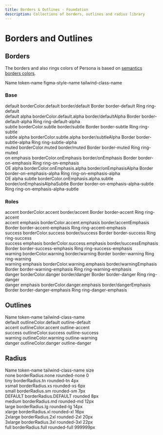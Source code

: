 ```yaml
---
title: Borders & Outlines · Foundation
description: Collections of borders, outlines and radius library
---
```


<script setup>
  import pCaption from '../../components/caption/Caption.vue'
  import pHeading from '../../components/heading/Heading.vue'
  import { ref, computed } from "vue-demi"
</script>

# Borders and Outlines

## Borders
The borders and also rings colors of Persona is based on [semantics borders colors](/foundation/colors/#borders).

<div class="pb-8 pt-20 space-y-1">
  <p-heading element="h5" class="mb-0">Name</p-heading>
  <p-caption class="!text-lightblue-50">token-name</p-caption>
  <p-caption class="!text-subtle">figma-style-name</p-caption>
  <p-caption class="!text-subtle" weight="bold">tailwind-class-name</p-caption>
</div>

### Base

<div class="grid grid-cols-4 gap-y-8 gap-x-6 py-8">
  <div class="space-y-4">
    <div class="w-28 h-28 border border-default"></div>
    <div class="space-y-1">
      <p-caption size="tn" class="!text-default">default</p-caption>
      <p-caption size="tn" class="!text-lightblue-50">borderColor.default</p-caption>
      <p-caption size="tn" class="!text-subtle">border/default</p-caption>
      <p-caption class="!text-muted mt-2">Border</p-caption>
      <p-caption size="tn" class="!text-subtle" weight="bold">border-default</p-caption>
      <p-caption class="!text-muted mt-2">Ring</p-caption>
      <p-caption size="tn" class="!text-subtle" weight="bold">ring-default</p-caption>
    </div>
  </div>

  <div class="space-y-4">
    <div class="w-28 h-28 border border-default-alpha"></div>
    <div class="space-y-1">
      <p-caption size="tn" class="!text-default">default alpha</p-caption>
      <p-caption size="tn" class="!text-lightblue-50">borderColor.default.alpha</p-caption>
      <p-caption size="tn" class="!text-subtle">border/defaultAlpha</p-caption>
      <p-caption class="!text-muted mt-2">Border</p-caption>
      <p-caption size="tn" class="!text-subtle" weight="bold">border-default-alpha</p-caption>
      <p-caption class="!text-muted mt-2">Ring</p-caption>
      <p-caption size="tn" class="!text-subtle" weight="bold">ring-default-alpha</p-caption>
    </div>
  </div>

  <div class="space-y-4">
    <div class="w-28 h-28 border border-subtle"></div>
    <div class="space-y-1">
      <p-caption size="tn" class="!text-default">subtle</p-caption>
      <p-caption size="tn" class="!text-lightblue-50">borderColor.subtle</p-caption>
      <p-caption size="tn" class="!text-subtle">border/subtle</p-caption>
      <p-caption class="!text-muted mt-2">Border</p-caption>
      <p-caption size="tn" class="!text-subtle" weight="bold">border-subtle</p-caption>
      <p-caption class="!text-muted mt-2">Ring</p-caption>
      <p-caption size="tn" class="!text-subtle" weight="bold">ring-subtle</p-caption>
    </div>
  </div>

  <div class="space-y-4">
    <div class="w-28 h-28 border border-subtle-alpha"></div>
    <div class="space-y-1">
      <p-caption size="tn" class="!text-default">subtle alpha</p-caption>
      <p-caption size="tn" class="!text-lightblue-50">borderColor.subtle.alpha</p-caption>
      <p-caption size="tn" class="!text-subtle">border/subtleAlpha</p-caption>
      <p-caption class="!text-muted mt-2">Border</p-caption>
      <p-caption size="tn" class="!text-subtle" weight="bold">border-subtle-alpha</p-caption>
      <p-caption class="!text-muted mt-2">Ring</p-caption>
      <p-caption size="tn" class="!text-subtle" weight="bold">ring-subtle-alpha</p-caption>
    </div>
  </div>

  <div class="space-y-4">
    <div class="w-28 h-28 border border-muted"></div>
    <div class="space-y-1">
      <p-caption size="tn" class="!text-default">muted</p-caption>
      <p-caption size="tn" class="!text-lightblue-50">borderColor.muted</p-caption>
      <p-caption size="tn" class="!text-subtle">border/muted</p-caption>
      <p-caption class="!text-muted mt-2">Border</p-caption>
      <p-caption size="tn" class="!text-subtle" weight="bold">border-muted</p-caption>
      <p-caption class="!text-muted mt-2">Ring</p-caption>
      <p-caption size="tn" class="!text-subtle" weight="bold">ring-muted</p-caption>
    </div>
  </div>

  <div class="space-y-4">
    <div class="w-28 h-28 border border-on-emphasis"></div>
    <div class="space-y-1">
      <p-caption size="tn" class="!text-default">on emphasis</p-caption>
      <p-caption size="tn" class="!text-lightblue-50">borderColor.onEmphasis</p-caption>
      <p-caption size="tn" class="!text-subtle">border/onEmphasis</p-caption>
      <p-caption class="!text-muted mt-2">Border</p-caption>
      <p-caption size="tn" class="!text-subtle" weight="bold">border-on-emphasis</p-caption>
      <p-caption class="!text-muted mt-2">Ring</p-caption>
      <p-caption size="tn" class="!text-subtle" weight="bold">ring-on-emphasis</p-caption>
    </div>
  </div>

  <div class="space-y-4">
    <div class="w-28 h-28 border border-on-emphasis-alpha bg-default shadow-sm"></div>
    <div class="space-y-1">
      <p-caption size="tn" class="!text-default">OE alpha</p-caption>
      <p-caption size="tn" class="!text-lightblue-50">borderColor.onEmphasis.alpha</p-caption>
      <p-caption size="tn" class="!text-subtle">border/onEmphasisAlpha</p-caption>
      <p-caption class="!text-muted mt-2">Border</p-caption>
      <p-caption size="tn" class="!text-subtle" weight="bold">border-on-emphasis-alpha</p-caption>
      <p-caption class="!text-muted mt-2">Ring</p-caption>
      <p-caption size="tn" class="!text-subtle" weight="bold">ring-on-emphasis-alpha</p-caption>
    </div>
  </div>

  <div class="space-y-4">
    <div class="w-28 h-28 border border-on-emphasis-alpha-subtle bg-default shadow-sm"></div>
    <div class="space-y-1">
      <p-caption size="tn" class="!text-default">OE alpha subtle</p-caption>
      <p-caption size="tn" class="!text-lightblue-50">borderColor.onEmphasis.alpha.subtle</p-caption>
      <p-caption size="tn" class="!text-subtle">border/onEmphasisAlphaSubtle</p-caption>
      <p-caption class="!text-muted mt-2">Border</p-caption>
      <p-caption size="tn" class="!text-subtle" weight="bold">border-on-emphasis-alpha-subtle</p-caption>
      <p-caption class="!text-muted mt-2">Ring</p-caption>
      <p-caption size="tn" class="!text-subtle" weight="bold">ring-on-emphasis-alpha-subtle</p-caption>
    </div>
  </div>
</div>

### Roles

<div class="grid grid-cols-4 gap-y-8 gap-x-6 py-8">
  <div class="space-y-4">
    <div class="w-28 h-28 border border-accent"></div>
    <div class="space-y-1">
      <p-caption size="tn" class="!text-default">accent</p-caption>
      <p-caption size="tn" class="!text-lightblue-50">borderColor.accent</p-caption>
      <p-caption size="tn" class="!text-subtle">border/accent</p-caption>
      <p-caption class="!text-muted mt-2">Border</p-caption>
      <p-caption size="tn" class="!text-subtle" weight="bold">border-accent</p-caption>
      <p-caption class="!text-muted mt-2">Ring</p-caption>
      <p-caption size="tn" class="!text-subtle" weight="bold">ring-accent</p-caption>
    </div>
  </div>
  <div class="space-y-4">
    <div class="w-28 h-28 border border-accent-emphasis"></div>
    <div class="space-y-1">
      <p-caption size="tn" class="!text-default">accent emphasis</p-caption>
      <p-caption size="tn" class="!text-lightblue-50">borderColor.accent.emphasis</p-caption>
      <p-caption size="tn" class="!text-subtle">border/accentEmphasis</p-caption>
      <p-caption class="!text-muted mt-2">Border</p-caption>
      <p-caption size="tn" class="!text-subtle" weight="bold">border-accent-emphasis</p-caption>
      <p-caption class="!text-muted mt-2">Ring</p-caption>
      <p-caption size="tn" class="!text-subtle" weight="bold">ring-accent-emphasis</p-caption>
    </div>
  </div>
  <div class="space-y-4">
    <div class="w-28 h-28 border border-success"></div>
    <div class="space-y-1">
      <p-caption size="tn" class="!text-default">success</p-caption>
      <p-caption size="tn" class="!text-lightblue-50">borderColor.success</p-caption>
      <p-caption size="tn" class="!text-subtle">border/success</p-caption>
      <p-caption class="!text-muted mt-2">Border</p-caption>
      <p-caption size="tn" class="!text-subtle" weight="bold">border-success</p-caption>
      <p-caption class="!text-muted mt-2">Ring</p-caption>
      <p-caption size="tn" class="!text-subtle" weight="bold">ring-success</p-caption>
    </div>
  </div>
  <div class="space-y-4">
    <div class="w-28 h-28 border border-success-emphasis"></div>
    <div class="space-y-1">
      <p-caption size="tn" class="!text-default">success emphasis</p-caption>
      <p-caption size="tn" class="!text-lightblue-50">borderColor.success.emphasis</p-caption>
      <p-caption size="tn" class="!text-subtle">border/successEmphasis</p-caption>
      <p-caption class="!text-muted mt-2">Border</p-caption>
      <p-caption size="tn" class="!text-subtle" weight="bold">border-success-emphasis</p-caption>
      <p-caption class="!text-muted mt-2">Ring</p-caption>
      <p-caption size="tn" class="!text-subtle" weight="bold">ring-success-emphasis</p-caption>
    </div>
  </div>
  <div class="space-y-4">
    <div class="w-28 h-28 border border-warning"></div>
    <div class="space-y-1">
      <p-caption size="tn" class="!text-default">warning</p-caption>
      <p-caption size="tn" class="!text-lightblue-50">borderColor.warning</p-caption>
      <p-caption size="tn" class="!text-subtle">border/warning</p-caption>
      <p-caption class="!text-muted mt-2">Border</p-caption>
      <p-caption size="tn" class="!text-subtle" weight="bold">border-warning</p-caption>
      <p-caption class="!text-muted mt-2">Ring</p-caption>
      <p-caption size="tn" class="!text-subtle" weight="bold">ring-warning</p-caption>
    </div>
  </div>
  <div class="space-y-4">
    <div class="w-28 h-28 border border-warning-emphasis"></div>
    <div class="space-y-1">
      <p-caption size="tn" class="!text-default">warning emphasis</p-caption>
      <p-caption size="tn" class="!text-lightblue-50">borderColor.warning.emphasis</p-caption>
      <p-caption size="tn" class="!text-subtle">border/warningEmphasis</p-caption>
      <p-caption class="!text-muted mt-2">Border</p-caption>
      <p-caption size="tn" class="!text-subtle" weight="bold">border-warning-emphasis</p-caption>
      <p-caption class="!text-muted mt-2">Ring</p-caption>
      <p-caption size="tn" class="!text-subtle" weight="bold">ring-warning-emphasis</p-caption>
    </div>
  </div>
  <div class="space-y-4">
    <div class="w-28 h-28 border border-danger"></div>
    <div class="space-y-1">
      <p-caption size="tn" class="!text-default">danger</p-caption>
      <p-caption size="tn" class="!text-lightblue-50">borderColor.danger</p-caption>
      <p-caption size="tn" class="!text-subtle">border/danger</p-caption>
      <p-caption class="!text-muted mt-2">Border</p-caption>
      <p-caption size="tn" class="!text-subtle" weight="bold">border-danger</p-caption>
      <p-caption class="!text-muted mt-2">Ring</p-caption>
      <p-caption size="tn" class="!text-subtle" weight="bold">ring-danger</p-caption>
    </div>
  </div>
  <div class="space-y-4">
    <div class="w-28 h-28 border border-danger-emphasis"></div>
    <div class="space-y-1">
      <p-caption size="tn" class="!text-default">danger emphasis</p-caption>
      <p-caption size="tn" class="!text-lightblue-50">borderColor.danger.emphasis</p-caption>
      <p-caption size="tn" class="!text-subtle">border/dangerEmphasis</p-caption>
      <p-caption class="!text-muted mt-2">Border</p-caption>
      <p-caption size="tn" class="!text-subtle" weight="bold">border-danger-emphasis</p-caption>
      <p-caption class="!text-muted mt-2">Ring</p-caption>
      <p-caption size="tn" class="!text-subtle" weight="bold">ring-danger-emphasis</p-caption>
    </div>
  </div>
</div>

## Outlines

<div class="pb-8 pt-20 space-y-1">
  <p-heading element="h5" class="mb-0">Name</p-heading>
  <p-caption class="!text-lightblue-50">token-name</p-caption>
  <p-caption class="!text-subtle" weight="bold">tailwind-class-name</p-caption>
</div>

<div class="grid grid-cols-4 gap-y-8 gap-x-6 pt-20 pb-8">
  <div class="space-y-4">
    <div class="w-28 h-28 outline outline-default"></div>
    <div class="space-y-1">
      <p-caption size="tn" class="!text-default">default</p-caption>
      <p-caption size="tn" class="!text-lightblue-50">outlineColor.default</p-caption>
      <p-caption size="tn" class="!text-subtle" weight="bold">outline-default</p-caption>
    </div>
  </div>

  <div class="space-y-4">
    <div class="w-28 h-28 outline outline-accent"></div>
    <div class="space-y-1">
      <p-caption size="tn" class="!text-default">accent</p-caption>
      <p-caption size="tn" class="!text-lightblue-50">outlineColor.accent</p-caption>
      <p-caption size="tn" class="!text-subtle" weight="bold">outline-accent</p-caption>
    </div>
  </div>
  
  <div class="space-y-4">
    <div class="w-28 h-28 outline outline-success"></div>
    <div class="space-y-1">
      <p-caption size="tn" class="!text-default">success</p-caption>
      <p-caption size="tn" class="!text-lightblue-50">outlineColor.success</p-caption>
      <p-caption size="tn" class="!text-subtle" weight="bold">outline-success</p-caption>
    </div>
  </div>
  
  <div class="space-y-4">
    <div class="w-28 h-28 outline outline-warning"></div>
    <div class="space-y-1">
      <p-caption size="tn" class="!text-default">warning</p-caption>
      <p-caption size="tn" class="!text-lightblue-50">outlineColor.warning</p-caption>
      <p-caption size="tn" class="!text-subtle" weight="bold">outline-warning</p-caption>
    </div>
  </div>
  
  <div class="space-y-4">
    <div class="w-28 h-28 outline outline-danger"></div>
    <div class="space-y-1">
      <p-caption size="tn" class="!text-default">danger</p-caption>
      <p-caption size="tn" class="!text-lightblue-50">outlineColor.danger</p-caption>
      <p-caption size="tn" class="!text-subtle" weight="bold">outline-danger</p-caption>
    </div>
  </div>
</div>

## Radius

<div class="pb-8 pt-20 space-y-1">
  <p-heading element="h5" class="mb-0">Name</p-heading>
  <p-caption class="!text-lightblue-50">token-name</p-caption>
  <p-caption class="!text-subtle">tailwind-class-name</p-caption>
  <p-caption class="!text-subtle" weight="bold">size</p-caption>
</div>

<div class="grid grid-cols-4 gap-y-8 gap-x-6 pt-20 pb-8">
  <div class="space-y-4">
    <div class="w-28 h-28 border border-default rounded-none"></div>
    <div class="space-y-1">
      <p-caption size="tn" class="!text-default">none</p-caption>
      <p-caption size="tn" class="!text-lightblue-50">borderRadius.none</p-caption>
      <p-caption size="tn" class="!text-subtle">rounded-none</p-caption>
      <p-caption size="tn" class="!text-subtle" weight="bold">0</p-caption>
    </div>
  </div>

  <div class="space-y-4">
    <div class="w-28 h-28 border border-default rounded-tn"></div>
    <div class="space-y-1">
      <p-caption size="tn" class="!text-default">tiny</p-caption>
      <p-caption size="tn" class="!text-lightblue-50">borderRadius.tn</p-caption>
      <p-caption size="tn" class="!text-subtle">rounded-tn</p-caption>
      <p-caption size="tn" class="!text-subtle" weight="bold">4px</p-caption>
    </div>
  </div>

  <div class="space-y-4">
    <div class="w-28 h-28 border border-default rounded-xs"></div>
    <div class="space-y-1">
      <p-caption size="tn" class="!text-default">xsmall</p-caption>
      <p-caption size="tn" class="!text-lightblue-50">borderRadius.xs</p-caption>
      <p-caption size="tn" class="!text-subtle">rounded-xs</p-caption>
      <p-caption size="tn" class="!text-subtle" weight="bold">6px</p-caption>
    </div>
  </div>

  <div class="space-y-4">
    <div class="w-28 h-28 border border-default rounded-sm"></div>
    <div class="space-y-1">
      <p-caption size="tn" class="!text-default">small</p-caption>
      <p-caption size="tn" class="!text-lightblue-50">borderRadius.sm</p-caption>
      <p-caption size="tn" class="!text-subtle">rounded-sm</p-caption>
      <p-caption size="tn" class="!text-subtle" weight="bold">7px</p-caption>
    </div>
  </div>

  <div class="space-y-4">
    <div class="w-28 h-28 border border-default rounded"></div>
    <div class="space-y-1">
      <p-caption size="tn" class="!text-default">DEFAULT</p-caption>
      <p-caption size="tn" class="!text-lightblue-50">borderRadius.DEFAULT</p-caption>
      <p-caption size="tn" class="!text-subtle">rounded</p-caption>
      <p-caption size="tn" class="!text-subtle" weight="bold">8px</p-caption>
    </div>
  </div>
  
  <div class="space-y-4">
    <div class="w-28 h-28 border border-default rounded-md"></div>
    <div class="space-y-1">
      <p-caption size="tn" class="!text-default">medium</p-caption>
      <p-caption size="tn" class="!text-lightblue-50">borderRadius.md</p-caption>
      <p-caption size="tn" class="!text-subtle">rounded-md</p-caption>
      <p-caption size="tn" class="!text-subtle" weight="bold">12px</p-caption>
    </div>
  </div>
  
  <div class="space-y-4">
    <div class="w-28 h-28 border border-default rounded-lg"></div>
    <div class="space-y-1">
      <p-caption size="tn" class="!text-default">large</p-caption>
      <p-caption size="tn" class="!text-lightblue-50">borderRadius.lg</p-caption>
      <p-caption size="tn" class="!text-subtle">rounded-lg</p-caption>
      <p-caption size="tn" class="!text-subtle" weight="bold">14px</p-caption>
    </div>
  </div>
  
  <div class="space-y-4">
    <div class="w-28 h-28 border border-default rounded-xl"></div>
    <div class="space-y-1">
      <p-caption size="tn" class="!text-default">xlarge</p-caption>
      <p-caption size="tn" class="!text-lightblue-50">borderRadius.xl</p-caption>
      <p-caption size="tn" class="!text-subtle">rounded-xl</p-caption>
      <p-caption size="tn" class="!text-subtle" weight="bold">16px</p-caption>
    </div>
  </div>
  
  <div class="space-y-4">
    <div class="w-28 h-28 border border-default rounded-2xl"></div>
    <div class="space-y-1">
      <p-caption size="tn" class="!text-default">2xlarge</p-caption>
      <p-caption size="tn" class="!text-lightblue-50">borderRadius.2xl</p-caption>
      <p-caption size="tn" class="!text-subtle">rounded-2xl</p-caption>
      <p-caption size="tn" class="!text-subtle" weight="bold">20px</p-caption>
    </div>
  </div>
  
  <div class="space-y-4">
    <div class="w-28 h-28 border border-default rounded-3xl"></div>
    <div class="space-y-1">
      <p-caption size="tn" class="!text-default">3xlarge</p-caption>
      <p-caption size="tn" class="!text-lightblue-50">borderRadius.3xl</p-caption>
      <p-caption size="tn" class="!text-subtle">rounded-3xl</p-caption>
      <p-caption size="tn" class="!text-subtle" weight="bold">22px</p-caption>
    </div>
  </div>

  <div class="space-y-4">
    <div class="w-28 h-28 border border-default rounded-full"></div>
    <div class="space-y-1">
      <p-caption size="tn" class="!text-default">full</p-caption>
      <p-caption size="tn" class="!text-lightblue-50">borderRadius.full</p-caption>
      <p-caption size="tn" class="!text-subtle">rounded-full</p-caption>
      <p-caption size="tn" class="!text-subtle" weight="bold">999999px</p-caption>
    </div>
  </div>
</div>